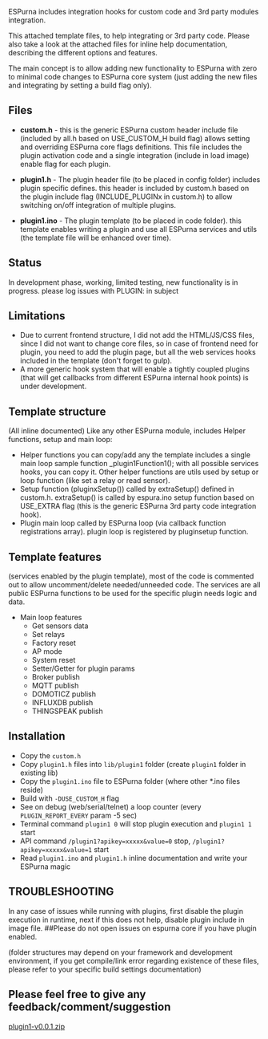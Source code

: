 ESPurna includes integration hooks for custom code and 3rd party modules integration.

This attached template files, to help integrating or 3rd party code.
Please also take a look at the attached files for inline help documentation, describing the different options and features.

The main concept is to allow adding new functionality to ESPurna with zero to minimal code changes to ESPurna core system (just adding the new files and integrating by setting a build flag only).

## Files
* **custom.h** - this is the generic ESPurna custom header include file (included by all.h based on USE_CUSTOM_H build flag) allows setting and overriding ESPurna core flags definitions.
This file includes the plugin activation code and a single integration (include in load image) enable flag for each plugin.

* **plugin1.h** - The plugin header file (to be placed in config folder) includes plugin specific defines. this header is included by custom.h based on the plugin include flag (INCLUDE_PLUGINx in custom.h) to allow switching on/off integration of multiple plugins.

* **plugin1.ino** - The plugin template (to be placed in code folder). this template enables writing a plugin and use all ESPurna services and utils (the template file will be enhanced over time).

## Status
In development phase, working, limited testing, new functionality is in progress.
please log issues with PLUGIN: in subject

## Limitations
* Due to current frontend structure, I did not add the HTML/JS/CSS files, since I did not want to change core files, so in case of frontend need for plugin, you need to add the plugin page, but all the web services hooks included in the template (don't forget to gulp).
* A more generic hook system that will enable a tightly coupled plugins (that will get callbacks from different ESPurna internal hook points) is under development.

## Template structure
(All inline documented)
Like any other ESPurna module, includes Helper functions, setup and main loop:
* Helper functions you can copy/add any the template includes a single main loop sample function _plugin1Function1(); with all possible services hooks, you can copy it. Other helper functions are utils used by setup or loop function (like set a relay or read sensor).
* Setup function (pluginxSetup()) called by extraSetup() defined in custom.h. extraSetup() is called by espura.ino setup function based on USE_EXTRA flag (this is the generic ESPurna 3rd party code integration hook).
* Plugin main loop called by ESPurna loop (via callback function registrations array). plugin loop is registered by pluginsetup function.

## Template features
(services enabled by the plugin template), most of the code is commented out to allow uncomment/delete needed/unneeded code. The services are all public ESPurna functions to be used for the specific plugin needs logic and data.

* Main loop features
   * Get sensors data
   * Set relays
   * Factory reset
   * AP mode
   * System reset
   * Setter/Getter for plugin params
   * Broker publish
   * MQTT publish
   * DOMOTICZ publish
   * INFLUXDB publish
   * THINGSPEAK publish

## Installation
* Copy the `custom.h`
* Copy `plugin1.h` files into `lib/plugin1` folder (create `plugin1` folder in existing lib)
* Copy the `plugin1.ino` file to ESPurna folder (where other *.ino files reside)
* Build with `-DUSE_CUSTOM_H` flag
* See on debug (web/serial/telnet) a loop counter (every `PLUGIN_REPORT_EVERY` param -5 sec)
* Terminal command `plugin1 0` will stop plugin execution and `plugin1 1` start
* API command `/plugin1?apikey=xxxxx&value=0` stop, `/plugin1?apikey=xxxxx&value=1` start
* Read `plugin1.ino` and `plugin1.h` inline documentation and write your ESPurna magic

## TROUBLESHOOTING
In any case of issues while running with plugins, first disable the plugin execution in runtime, next if this does not 
help, disable plugin include in image file. ##Please do not open issues on espurna core if you have plugin enabled.

(folder structures may depend on your framework and development environment, if you get compile/link error regarding existence of these files, please refer to your specific build settings documentation)

## Please feel free to give any feedback/comment/suggestion

[plugin1-v0.0.1.zip](https://github.com/xoseperez/ESPurna/files/1906034/plugin1-v0.0.1.zip)
